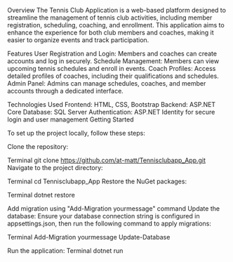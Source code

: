Overview
The Tennis Club Application is a web-based platform designed to streamline the management of tennis club activities, including member registration, scheduling, coaching, and enrollment. This application aims to enhance the experience for both club members and coaches, making it easier to organize events and track participation.

Features
User Registration and Login: Members and coaches can create accounts and log in securely.
Schedule Management: Members can view upcoming tennis schedules and enroll in events.
Coach Profiles: Access detailed profiles of coaches, including their qualifications and schedules.
Admin Panel: Admins can manage schedules, coaches, and member accounts through a dedicated interface.

Technologies Used
Frontend: HTML, CSS, Bootstrap
Backend: ASP.NET Core
Database: SQL Server
Authentication: ASP.NET Identity for secure login and user management
Getting Started


To set up the project locally, follow these steps:

Clone the repository:

Terminal
git clone https://github.com/at-matt/Tennisclubapp_App.git
Navigate to the project directory:

Terminal
cd Tennisclubapp_App
Restore the NuGet packages:

Terminal
dotnet restore

Add migration using "Add-Migration yourmessage" command 
Update the database: Ensure your database connection string is configured in appsettings.json, then run the following command to apply migrations:

Terminal
Add-Migration yourmessage
Update-Database


Run the application:
Terminal
dotnet run
 
 
